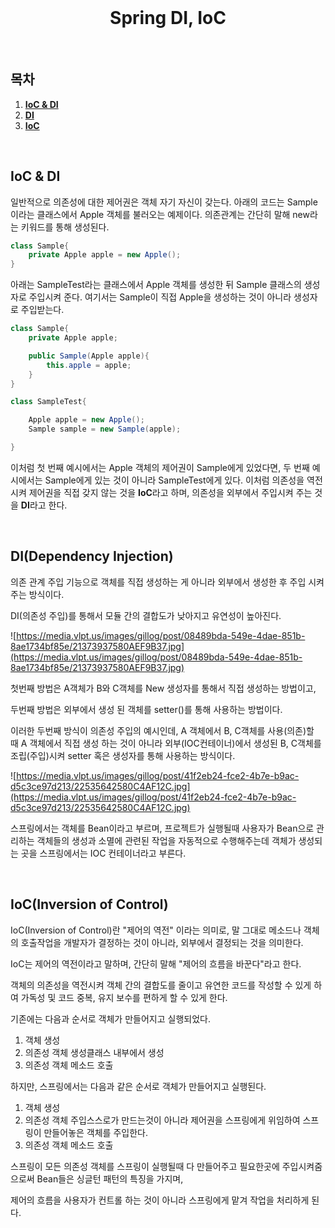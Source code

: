 <div align="center">
  <br />
  <h1>Spring DI, IoC</h1>
  <br />
</div>

## 목차

1. [**IoC & DI**](#1)
2. [**DI**](#2)
3. [**IoC**](#3)

<br />

<div id="1"></div>

## IoC & DI

일반적으로 의존성에 대한 제어권은 객체 자기 자신이 갖는다. 아래의 코드는 Sample이라는 클래스에서 Apple 객체를 불러오는 예제이다. 의존관계는 간단히 말해 new라는 키워드를 통해 생성된다.

```java
class Sample{
    private Apple apple = new Apple();
}
```

아래는 SampleTest라는 클래스에서 Apple 객체를 생성한 뒤 Sample 클래스의 생성자로 주입시켜 준다. 여기서는 Sample이 직접 Apple을 생성하는 것이 아니라 생성자로 주입받는다.

```java
class Sample{
    private Apple apple;

    public Sample(Apple apple){
    	this.apple = apple;
    }
}

class SampleTest{

    Apple apple = new Apple();
    Sample sample = new Sample(apple);

}
```

이처럼 첫 번째 예시에서는 Apple 객체의 제어권이 Sample에게 있었다면, 두 번째 예시에서는 Sample에게 있는 것이 아니라 SampleTest에게 있다. 이처럼 의존성을 역전시켜 제어권을 직접 갖지 않는 것을 **IoC**라고 하며, 의존성을 외부에서 주입시켜 주는 것을 **DI**라고 한다.

<br />

<div id="2"></div>

## DI(Dependency Injection)

의존 관계 주입 기능으로 객체를 직접 생성하는 게 아니라 외부에서 생성한 후 주입 시켜주는 방식이다.

DI(의존성 주입)를 통해서 모듈 간의 결합도가 낮아지고 유연성이 높아진다.

![https://media.vlpt.us/images/gillog/post/08489bda-549e-4dae-851b-8ae1734bf85e/21373937580AEF9B37.jpg](https://media.vlpt.us/images/gillog/post/08489bda-549e-4dae-851b-8ae1734bf85e/21373937580AEF9B37.jpg)

첫번째 방법은 A객체가 B와 C객체를 New 생성자를 통해서 직접 생성하는 방법이고,

두번째 방법은 외부에서 생성 된 객체를 setter()를 통해 사용하는 방법이다.

이러한 두번째 방식이 의존성 주입의 예시인데, A 객체에서 B, C객체를 사용(의존)할 때 A 객체에서 직접 생성 하는 것이 아니라 외부(IOC컨테이너)에서 생성된 B, C객체를 조립(주입)시켜 setter 혹은 생성자를 통해 사용하는 방식이다.

![https://media.vlpt.us/images/gillog/post/41f2eb24-fce2-4b7e-b9ac-d5c3ce97d213/22535642580C4AF12C.jpg](https://media.vlpt.us/images/gillog/post/41f2eb24-fce2-4b7e-b9ac-d5c3ce97d213/22535642580C4AF12C.jpg)

스프링에서는 객체를 Bean이라고 부르며, 프로젝트가 실행될때 사용자가 Bean으로 관리하는 객체들의 생성과 소멸에 관련된 작업을 자동적으로 수행해주는데 객체가 생성되는 곳을 스프링에서는 IOC 컨테이너라고 부른다.

<br />

<div id="3"></div>

## IoC(Inversion of Control)

IoC(Inversion of Control)란 "제어의 역전" 이라는 의미로, 말 그대로 메소드나 객체의 호출작업을 개발자가 결정하는 것이 아니라, 외부에서 결정되는 것을 의미한다.

IoC는 제어의 역전이라고 말하며, 간단히 말해 "제어의 흐름을 바꾼다"라고 한다.

객체의 의존성을 역전시켜 객체 간의 결합도를 줄이고 유연한 코드를 작성할 수 있게 하여 가독성 및 코드 중복, 유지 보수를 편하게 할 수 있게 한다.

기존에는 다음과 순서로 객체가 만들어지고 실행되었다.

1. 객체 생성
2. 의존성 객체 생성클래스 내부에서 생성
3. 의존성 객체 메소드 호출

하지만, 스프링에서는 다음과 같은 순서로 객체가 만들어지고 실행된다.

1. 객체 생성
2. 의존성 객체 주입스스로가 만드는것이 아니라 제어권을 스프링에게 위임하여 스프링이 만들어놓은 객체를 주입한다.
3. 의존성 객체 메소드 호출

스프링이 모든 의존성 객체를 스프링이 실행될때 다 만들어주고 필요한곳에 주입시켜줌으로써 Bean들은 싱글턴 패턴의 특징을 가지며,

제어의 흐름을 사용자가 컨트롤 하는 것이 아니라 스프링에게 맡겨 작업을 처리하게 된다.
